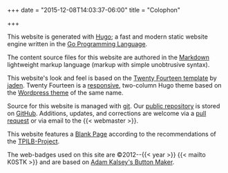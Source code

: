 +++
date = "2015-12-08T14:03:37-06:00"
title = "Colophon"

+++
[<img id="hugo-badge" src="data:image/gif;base64,R0lGODlhAQABAIAAAAAAAP///yH5BAEAAAAALAAAAAABAAEAAAIBRAA7" title="A fast & modern static website engine"  alt="Webbadge for Hugo" />](http://gohugo.io)
[<img id="markdown-badge" src="data:image/gif;base64,R0lGODlhAQABAIAAAAAAAP///yH5BAEAAAAALAAAAAABAAEAAAIBRAA7" title="Plain text formatting syntax" alt="Webbadge for Markdown" />](https://en.wikipedia.org/wiki/Markdown)
[<img id="github-badge" src="data:image/gif;base64,R0lGODlhAQABAIAAAAAAAP///yH5BAEAAAAALAAAAAABAAEAAAIBRAA7" title="How people build software" alt="Webbadge for GitHub" />](https://github.com/)

This website is generated with [Hugo](http://gohugo.io);
a fast and modern static website engine written in the 
[Go Programming Language](https://golang.org/).

The content source files for this website are authored in the
[Markdown](https://en.wikipedia.org/wiki/Markdown)
lightweight markup language (markup with simple unobtrusive syntax).

This website's look and feel is based on the [Twenty Fourteen
template](https://github.com/jaden/twentyfourteen) by
[jaden](https://github.com/jaden). Twenty Fourteen is a
[responsive](https://en.wikipedia.org/wiki/Responsive_web_design),
two-column Hugo theme based on the
[Wordpress theme](https://wordpress.org/themes/twentyfourteen)
of the same name.

Source for this website is managed with
[git](http://www.git-scm.com/). Our
[public repository](http://github.com/rrra/www) is stored on
[GitHub](https://github.com/).
Additions, updates, and corrections are welcome via a
[pull request](https://help.github.com/articles/creating-a-pull-request/) or
via email to the {{< webmaster >}}.

This website features a [Blank Page](/blankpage.html) according to the
recommendations of the
[TPILB-Project](http://www.this-page-intentionally-left-blank.org/). 

The web-badges used on this site are
&copy;2012--{{< year >}} {{< mailto K0STK >}}
and are based on
[Adam Kalsey's Button Maker](http://kalsey.com/tools/buttonmaker/).

